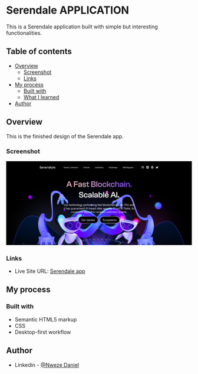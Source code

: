 # Serendale APPLICATION

This is a Serendale application built with simple but interesting functionalities.

## Table of contents

- [Overview](#overview)
  - [Screenshot](#screenshot)
  - [Links](#links)
- [My process](#my-process)
  - [Built with](#built-with)
  - [What I learned](#what-i-learned)
- [Author](#author)

## Overview

This is the finished design of the Serendale app.

### Screenshot

![](./assets/images/Screenshot.png)

### Links

- Live Site URL: [Serendale app](https://flashdaniel.github.io/Serendaleai-landing-page/)

## My process

### Built with

- Semantic HTML5 markup
- CSS
- Desktop-first workflow

## Author

- Linkedin - [@Nweze Daniel](https://www.linkedin.com/in/daniel-nweze-017909214/)
